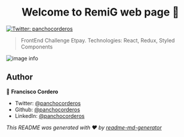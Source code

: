 <h1 align="center">Welcome to RemiG web page 👋</h1>
<p>
  <a href="https://twitter.com/panchocorderos" target="_blank">
    <img alt="Twitter: panchocorderos" src="https://twitter.com/panchocorderos/photo" />
  </a>
</p>

> FrontEnd Challenge Etpay. Technologies: React, Redux, Styled Components

 ![image info](/images/defaultLogo.svg)


## Author

👤 **Francisco Cordero**

* Twitter: [@panchocorderos](https://twitter.com/panchocorderos)
* Github: [@panchocorderos](https://github.com/panchocorderos)
* LinkedIn: [@panchocorderos](https://linkedin.com/in/panchocorderos)

_This README was generated with ❤️ by [readme-md-generator](https://github.com/kefranabg/readme-md-generator)_
